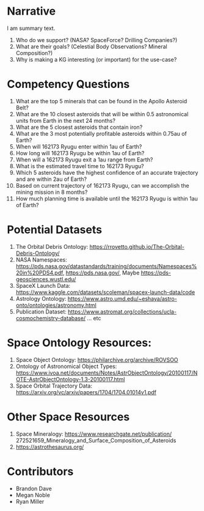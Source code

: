 # Narrative
I am summary text.  

1. Who do we support? (NASA? SpaceForce? Drilling Companies?)
2. What are their goals? (Celestial Body Observations? Mineral Composition?)
3. Why is making a KG interesting (or important) for the use-case?

#  Competency Questions
1. What are the top 5 minerals that can be found in the Apollo Asteroid Belt?  
2. What are the 10 closest asteroids that will be within 0.5 astronomical units from Earth in the next 24 months?
3. What are the 5 closest asteroids that contain iron?
4. What are the 3 most potentially profitable asteroids within 0.75au of Earth?  
5. When will 162173 Ryugu enter within 1au of Earth?
6. How long will 162173 Ryugu be within 1au of Earth?
7. When will a 162173 Ryugu exit a 1au range from Earth?
8. What is the estimated travel time to 162173 Ryugu?
9. Which 5 asteroids have the highest confidence of an accurate trajectory and are within 2au of Earth?
10. Based on current trajectory of 162173 Ryugu, can we accomplish the mining mission in 8 months?
11. How much planning time is available until the 162173 Ryugu is within 1au of Earth?

#  Potential Datasets
1. The Orbital Debris Ontology:  https://rrovetto.github.io/The-Orbital-Debris-Ontology/  
2. NASA Namespaces:  https://pds.nasa.gov/datastandards/training/documents/Namespaces%20in%20PDS4.pdf, https://pds.nasa.gov/, Maybe https://pds-geosciences.wustl.edu/
3. SpaceX Launch Data:  https://www.kaggle.com/datasets/scoleman/spacex-launch-data/code
4. Astrology Ontology: https://www.astro.umd.edu/~eshaya/astro-onto/ontologies/astronomy.html
5. Publication Dataset:  https://www.astromat.org/collections/ucla-cosmochemistry-database/
... etc  

# Space Ontology Resources:
1. Space Object Ontology:  https://philarchive.org/archive/ROVSOO
2. Ontology of Astronomical Object Types: https://www.ivoa.net/documents/Notes/AstrObjectOntology/20100117/NOTE-AstrObjectOntology-1.3-20100117.html
3. Space Orbital Trajectory Data: https://arxiv.org/vc/arxiv/papers/1704/1704.01014v1.pdf

# Other Space Resources
1. Space Mineralogy: https://www.researchgate.net/publication/  272521659_Mineralogy_and_Surface_Composition_of_Asteroids
2. https://astrothesaurus.org/

#  Contributors
* Brandon Dave
* Megan Noble
* Ryan Miller

